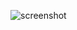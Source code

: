 ![screenshot](https://github.com/lukaszsoleski/web-page-templates/blob/master/Responsive%20Bootstrap/Capture.PNG?raw=true)
